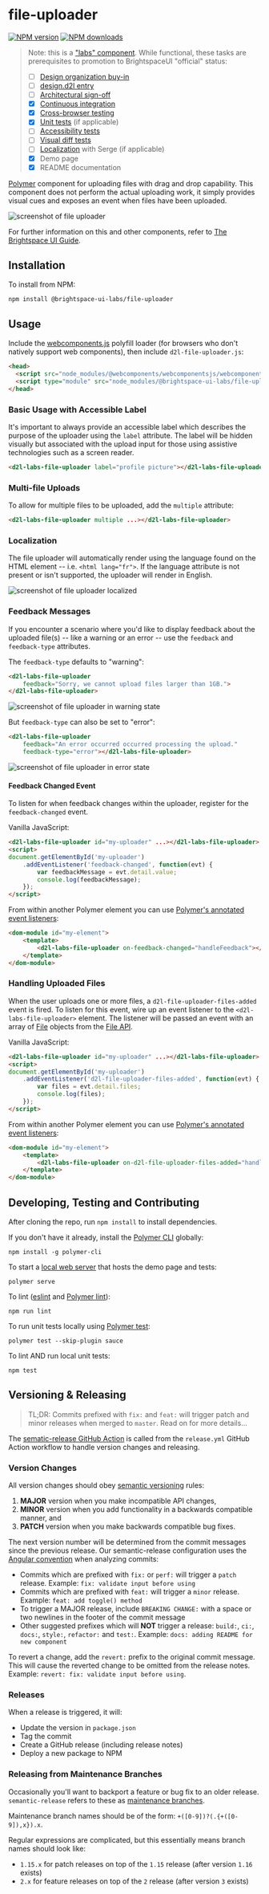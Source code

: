 # file-uploader

[![NPM version](https://img.shields.io/npm/v/@brightspace-ui-labs/file-uploader.svg)](https://www.npmjs.org/package/@brightspace-ui-labs/file-uploader)
[![NPM downloads](https://img.shields.io/npm/dt/@brightspace-ui-labs/file-uploader.svg)](https://www.npmjs.com/package/@brightspace-ui-labs/file-uploader)

> Note: this is a ["labs" component](https://github.com/BrightspaceUI/guide/wiki/Component-Tiers). While functional, these tasks are prerequisites to promotion to BrightspaceUI "official" status:
>
> - [ ] [Design organization buy-in](https://github.com/BrightspaceUI/guide/wiki/Before-you-build#working-with-design)
> - [ ] [design.d2l entry](http://design.d2l/)
> - [ ] [Architectural sign-off](https://github.com/BrightspaceUI/guide/wiki/Before-you-build#web-component-architecture)
> - [x] [Continuous integration](https://github.com/BrightspaceUI/guide/wiki/Testing#testing-continuously-with-travis-ci)
> - [x] [Cross-browser testing](https://github.com/BrightspaceUI/guide/wiki/Testing#cross-browser-testing-with-sauce-labs)
> - [x] [Unit tests](https://github.com/BrightspaceUI/guide/wiki/Testing#testing-with-polymer-test) (if applicable)
> - [ ] [Accessibility tests](https://github.com/BrightspaceUI/guide/wiki/Testing#automated-accessibility-testing-with-axe)
> - [ ] [Visual diff tests](https://github.com/BrightspaceUI/visual-diff)
> - [ ] [Localization](https://github.com/BrightspaceUI/guide/wiki/Localization) with Serge (if applicable)
> - [x] Demo page
> - [x] README documentation

[Polymer](https://www.polymer-project.org) component for uploading files with drag and drop capability. This component does not perform the actual uploading work, it simply provides visual cues and exposes an event when files have been uploaded.

![screenshot of file uploader](/screenshots/file-uploader.gif?raw=true)

For further information on this and other components, refer to [The Brightspace UI Guide](https://github.com/BrightspaceUI/guide/wiki).

## Installation

To install from NPM:

```shell
npm install @brightspace-ui-labs/file-uploader
```

## Usage

Include the [webcomponents.js](http://webcomponents.org/polyfills/) polyfill loader (for browsers who don't natively support web components), then include `d2l-file-uploader.js`:

```html
<head>
  <script src="node_modules/@webcomponents/webcomponentsjs/webcomponents-loader.js"></script>
  <script type="module" src="node_modules/@brightspace-ui-labs/file-uploader/d2l-file-uploader.js"></script>
</head>
```

### Basic Usage with Accessible Label

It's important to always provide an accessible label which describes the purpose of the uploader using the `label` attribute. The label will be hidden visually but associated with the upload input for those using assistive technologies such as a screen reader.

```html
<d2l-labs-file-uploader label="profile picture"></d2l-labs-file-uploader>
```

### Multi-file Uploads

To allow for multiple files to be uploaded, add the `multiple` attribute:

```html
<d2l-labs-file-uploader multiple ...></d2l-labs-file-uploader>
```

### Localization

The file uploader will automatically render using the language found on the HTML element -- i.e. `<html lang="fr">`. If the language attribute is not present or isn't supported, the uploader will render in English.

![screenshot of file uploader localized](/screenshots/localized.png?raw=true)

### Feedback Messages

If you encounter a scenario where you'd like to display feedback about the uploaded file(s) -- like a warning or an error -- use the `feedback` and `feedback-type` attributes.

The `feedback-type` defaults to "warning":
```html
<d2l-labs-file-uploader
	feedback="Sorry, we cannot upload files larger than 1GB.">
</d2l-labs-file-uploader>
```

![screenshot of file uploader in warning state](/screenshots/warning.png?raw=true)

But `feedback-type` can also be set to "error":

```html
<d2l-labs-file-uploader
	feedback="An error occurred occurred processing the upload."
	feedback-type="error"></d2l-labs-file-uploader>
```

![screenshot of file uploader in error state](/screenshots/error.png?raw=true)

#### Feedback Changed Event

To listen for when feedback changes within the uploader, register for the `feedback-changed` event.

Vanilla JavaScript:

```html
<d2l-labs-file-uploader id="my-uploader" ...></d2l-labs-file-uploader>
<script>
document.getElementById('my-uploader')
	.addEventListener('feedback-changed', function(evt) {
		var feedbackMessage = evt.detail.value;
		console.log(feedbackMessage);
	});
</script>
```

From within another Polymer element you can use [Polymer's annotated event listeners](https://www.polymer-project.org/2.0/docs/devguide/events#annotated-listeners):

```html
<dom-module id="my-element">
	<template>
		<d2l-labs-file-uploader on-feedback-changed="handleFeedback"></d2l-labs-file-uploader>
	</template>
</dom-module>
```

### Handling Uploaded Files

When the user uploads one or more files, a `d2l-file-uploader-files-added` event is fired. To listen for this event, wire up an event listener to the `<d2l-labs-file-uploader>` element. The listener will be passed an event with an array of [File](https://developer.mozilla.org/en-US/docs/Web/API/File) objects from the [File API](https://developer.mozilla.org/en/docs/Web/API/File).

Vanilla JavaScript:

```html
<d2l-labs-file-uploader id="my-uploader" ...></d2l-labs-file-uploader>
<script>
document.getElementById('my-uploader')
	.addEventListener('d2l-file-uploader-files-added', function(evt) {
		var files = evt.detail.files;
		console.log(files);
	});
</script>
```

From within another Polymer element you can use [Polymer's annotated event listeners](https://www.polymer-project.org/2.0/docs/devguide/events#annotated-listeners):

```html
<dom-module id="my-element">
	<template>
		<d2l-labs-file-uploader on-d2l-file-uploader-files-added="handleFileAdded"></d2l-labs-file-uploader>
	</template>
</dom-module>
```

## Developing, Testing and Contributing

After cloning the repo, run `npm install` to install dependencies.

If you don't have it already, install the [Polymer CLI](https://www.polymer-project.org/2.0/docs/tools/polymer-cli) globally:

```shell
npm install -g polymer-cli
```

To start a [local web server](https://www.polymer-project.org/2.0/docs/tools/polymer-cli-commands#serve) that hosts the demo page and tests:

```shell
polymer serve
```

To lint ([eslint](http://eslint.org/) and [Polymer lint](https://www.polymer-project.org/2.0/docs/tools/polymer-cli-commands#lint)):

```shell
npm run lint
```

To run unit tests locally using [Polymer test](https://www.polymer-project.org/2.0/docs/tools/polymer-cli-commands#tests):

```shell
polymer test --skip-plugin sauce
```

To lint AND run local unit tests:

```shell
npm test
```

## Versioning & Releasing

> TL;DR: Commits prefixed with `fix:` and `feat:` will trigger patch and minor releases when merged to `master`. Read on for more details...

The [sematic-release GitHub Action](https://github.com/BrightspaceUI/actions/tree/master/semantic-release) is called from the `release.yml` GitHub Action workflow to handle version changes and releasing.

### Version Changes

All version changes should obey [semantic versioning](https://semver.org/) rules:
1. **MAJOR** version when you make incompatible API changes,
2. **MINOR** version when you add functionality in a backwards compatible manner, and
3. **PATCH** version when you make backwards compatible bug fixes.

The next version number will be determined from the commit messages since the previous release. Our semantic-release configuration uses the [Angular convention](https://github.com/conventional-changelog/conventional-changelog/tree/master/packages/conventional-changelog-angular) when analyzing commits:
* Commits which are prefixed with `fix:` or `perf:` will trigger a `patch` release. Example: `fix: validate input before using`
* Commits which are prefixed with `feat:` will trigger a `minor` release. Example: `feat: add toggle() method`
* To trigger a MAJOR release, include `BREAKING CHANGE:` with a space or two newlines in the footer of the commit message
* Other suggested prefixes which will **NOT** trigger a release: `build:`, `ci:`, `docs:`, `style:`, `refactor:` and `test:`. Example: `docs: adding README for new component`

To revert a change, add the `revert:` prefix to the original commit message. This will cause the reverted change to be omitted from the release notes. Example: `revert: fix: validate input before using`.

### Releases

When a release is triggered, it will:
* Update the version in `package.json`
* Tag the commit
* Create a GitHub release (including release notes)
* Deploy a new package to NPM

### Releasing from Maintenance Branches

Occasionally you'll want to backport a feature or bug fix to an older release. `semantic-release` refers to these as [maintenance branches](https://semantic-release.gitbook.io/semantic-release/usage/workflow-configuration#maintenance-branches).

Maintenance branch names should be of the form: `+([0-9])?(.{+([0-9]),x}).x`.

Regular expressions are complicated, but this essentially means branch names should look like:
* `1.15.x` for patch releases on top of the `1.15` release (after version `1.16` exists)
* `2.x` for feature releases on top of the `2` release (after version `3` exists)
